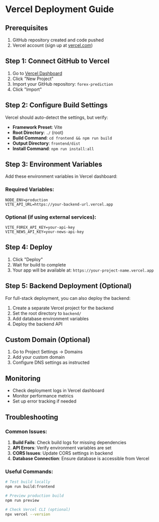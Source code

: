 # Vercel Deployment Guide

## Prerequisites

1. GitHub repository created and code pushed
2. Vercel account (sign up at [vercel.com](https://vercel.com))

## Step 1: Connect GitHub to Vercel

1. Go to [Vercel Dashboard](https://vercel.com/dashboard)
2. Click "New Project"
3. Import your GitHub repository: `forex-prediction`
4. Click "Import"

## Step 2: Configure Build Settings

Vercel should auto-detect the settings, but verify:

- **Framework Preset**: Vite
- **Root Directory**: `./` (root)
- **Build Command**: `cd frontend && npm run build`
- **Output Directory**: `frontend/dist`
- **Install Command**: `npm run install:all`

## Step 3: Environment Variables

Add these environment variables in Vercel dashboard:

### Required Variables:
```
NODE_ENV=production
VITE_API_URL=https://your-backend-url.vercel.app
```

### Optional (if using external services):
```
VITE_FOREX_API_KEY=your-api-key
VITE_NEWS_API_KEY=your-news-api-key
```

## Step 4: Deploy

1. Click "Deploy"
2. Wait for build to complete
3. Your app will be available at: `https://your-project-name.vercel.app`

## Step 5: Backend Deployment (Optional)

For full-stack deployment, you can also deploy the backend:

1. Create a separate Vercel project for the backend
2. Set the root directory to `backend/`
3. Add database environment variables
4. Deploy the backend API

## Custom Domain (Optional)

1. Go to Project Settings → Domains
2. Add your custom domain
3. Configure DNS settings as instructed

## Monitoring

- Check deployment logs in Vercel dashboard
- Monitor performance metrics
- Set up error tracking if needed

## Troubleshooting

### Common Issues:

1. **Build Fails**: Check build logs for missing dependencies
2. **API Errors**: Verify environment variables are set
3. **CORS Issues**: Update CORS settings in backend
4. **Database Connection**: Ensure database is accessible from Vercel

### Useful Commands:

```bash
# Test build locally
npm run build:frontend

# Preview production build
npm run preview

# Check Vercel CLI (optional)
npx vercel --version
```
